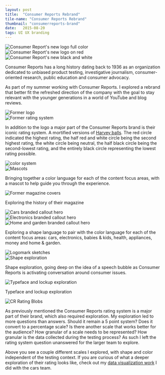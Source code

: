 ```yaml
---
layout: post
title:  "Consumer Reports Rebrand"
tile-name: "Consumer Reports Rebrand"
thumbnail: "consumerreports-brand"
date:   2015-08-20
tags: UI UX branding
---
```


<div class="grid-x grid-margin-x">
  <div class="cell">
    <img src="../img/cr/logo-color.svg" alt="Consumer Report's new logo full color">
  </div>
  <div class="cell medium-6">
    <img src="../img/cr/logo-red.svg" alt="Consumer Report's new logo on red">
  </div>
  <div class="cell medium-6">
    <img src="../img/cr/logo-black.svg" alt="Consumer Report's new black and white">
  </div>
</div>

Consumer Reports has a long history dating back to 1936 as an organization dedicated to unbiased product testing, investigative journalism, consumer-oriented research, public education and consumer advocacy.

As part of my summer working with Consumer Reports. I explored a rebrand that better fit the refreshed direction of the company with the goal to stay relevant with the younger generations in a world of YouTube and blog reviews.

<div class="grid-x grid-margin-x grid-padding-y">
  <div class="cell">
    <img src="../img/cr/old-logo.jpg" alt="Former logo">
  </div>
  <div class="cell">
    <img src="../img/cr/ratingsystem.jpg" alt="Former rating system">
  </div>
</div>

In addition to the logo a major part of the Consumer Reports brand is their iconic rating system. A mortified versions of <a href="https://en.wikipedia.org/wiki/Harvey_balls" target="_blank" rel="noopener">Harvey balls</a>. The red circle indicated the highest rating, the half red and white circle being the second highest rating, the white circle being neutral, the half black circle being the second-lowest rating, and the entirely black circle representing the lowest rating possible.

<div class="grid-x grid-margin-x grid-padding-y">
  <div class="cell">
    <img src="../img/cr/cr-colors.jpg" alt="color system">
  </div>
  <div class="cell">
    <img src="../img/cr/mascots.jpg" alt="Mascots" />
  </div>
</div>

Bringing together a color language for each of the content focus areas, with a mascot to help guide you through the experience.

<div class="grid-x grid-margin-x">
  <div class="cell">
    <img src="../img/cr/oldmagazinecovers.jpg" alt="Former magazine covers">
  </div>
</div>

Exploring the history of their magazine


<div class="grid-x grid-margin-x grid-padding-y">
  <div class="cell">
    <img src="../img/cr/cr-cars-hero.jpg" alt="Cars branded callout hero">
  </div>
  <div class="cell medium-6">
    <img src="../img/cr/cr-electronics-hero.jpg" alt="Electronics branded callout hero">
  </div>
  <div class="cell medium-6">
    <img src="../img/cr/cr-garden-hero.jpg" alt="Home and garden branded callout hero">
  </div>
</div>

Exploring a shape language to pair with the color language for each of the content focus areas: cars, electronics, babies & kids, health, appliances, money and home & garden.

<div class="grid-x grid-margin-x grid-padding-y">
  <div class="cell">
    <img src="../img/cr/logomark-sketches.jpg" alt="Logomark sketches" />
  </div>
  <div class="cell">
    <img src="../img/cr/shape-exploration.svg" alt="Shape exploration" />
  </div>
</div>

Shape exploration, going deep on the idea of a speech bubble as Consumer Reports is activating conversation around consumer issues.

<div class="grid-x grid-margin-x grid-padding-y">
  <div class="cell">
    <img src="../img/cr/type-exploration.svg" alt="Typeface and lockup exploration" />
  </div>
</div>

Typeface and lockup exploration

<div class="grid-x grid-margin-x grid-padding-y">
  <div class="cell">
    <img src="../img/cr/CRblobs.png" alt="CR Rating Blobs" />
  </div>
</div>

As previously mentioned the Consumer Reports rating system is a major part of their brand, which also required exploration. My exploration led to more questions than answers. Should it remain a 5 point system? Does it convert to a percentage scale? Is there another scale that works better for the audience? How granular of a scale needs to be represented? How granular is the data collected during the testing process? As such I left the rating system question unanswered for the larger team to explore.

Above you see a couple different scales I explored, with shape and color independent of the testing context. If you are curious of what a deeper exploration of their rating looks like, check out my <a href="{% link _projects/consumerreports.markdown %}">data visualization work</a> I did with the cars team.
